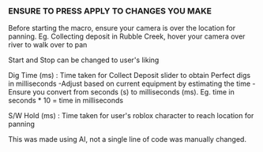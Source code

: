 ### ENSURE TO PRESS APPLY TO CHANGES YOU MAKE ###

Before starting the macro, ensure your camera is over the location for panning. Eg. Collecting deposit in Rubble Creek, hover your camera over river to walk over to pan

Start and Stop can be changed to user's liking

Dig Time (ms) : Time taken for Collect Deposit slider to obtain Perfect digs in milliseconds
-Adjust based on current equipment by estimating the time
-Ensure you convert from seconds (s) to milliseconds (ms). Eg. time in seconds * 10 = time in milliseconds

S/W Hold (ms) : Time taken for user's roblox character to reach location for panning


This was made using AI, not a single line of code was manually changed.
